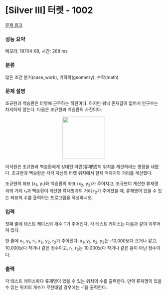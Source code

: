 # [Silver III] 터렛 - 1002 

[문제 링크](https://www.acmicpc.net/problem/1002) 

### 성능 요약

메모리: 18704 KB, 시간: 268 ms

### 분류

많은 조건 분기(case_work), 기하학(geometry), 수학(math)

### 문제 설명

<p>조규현과 백승환은 터렛에 근무하는 직원이다. 하지만 워낙 존재감이 없어서 인구수는 차지하지 않는다. 다음은 조규현과 백승환의 사진이다.</p>

<p style="text-align: center;"><img alt="" src="https://www.acmicpc.net/upload/201003/dfcmhrjj_142c3w76qg8_b.jpg" style="height: 135px; width: 136px;"></p>

<p>이석원은 조규현과 백승환에게 상대편 마린(류재명)의 위치를 계산하라는 명령을 내렸다. 조규현과 백승환은 각각 자신의 터렛 위치에서 현재 적까지의 거리를 계산했다.</p>

<p>조규현의 좌표 (x<sub>1</sub>, y<sub>1</sub>)와 백승환의 좌표 (x<sub>2</sub>, y<sub>2</sub>)가 주어지고, 조규현이 계산한 류재명과의 거리 r<sub>1</sub>과 백승환이 계산한 류재명과의 거리 r<sub>2</sub>가 주어졌을 때, 류재명이 있을 수 있는 좌표의 수를 출력하는 프로그램을 작성하시오.</p>

### 입력 

 <p>첫째 줄에 테스트 케이스의 개수 T가 주어진다. 각 테스트 케이스는 다음과 같이 이루어져 있다.</p>

<p>한 줄에 x<sub>1</sub>, y<sub>1</sub>, r<sub>1</sub>, x<sub>2</sub>, y<sub>2</sub>, r<sub>2</sub>가 주어진다. x<sub>1</sub>, y<sub>1</sub>, x<sub>2</sub>, y<sub>2</sub>는 -10,000보다 크거나 같고, 10,000보다 작거나 같은 정수이고, r<sub>1</sub>, r<sub>2</sub>는 10,000보다 작거나 같은 음이 아닌 정수이다.</p>

### 출력 

 <p>각 테스트 케이스마다 류재명이 있을 수 있는 위치의 수를 출력한다. 만약 류재명이 있을 수 있는 위치의 개수가 무한대일 경우에는 -1을 출력한다.</p>

